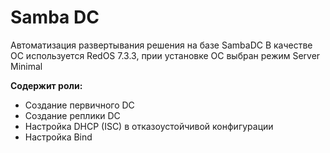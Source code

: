 # Samba DC
Автоматизация развертывания решения на базе SambaDC
В качестве ОС используется RedOS 7.3.3, прии установке ОС выбран режим Server Minimal

**Содержит роли:**
- Создание первичного DC
- Создание реплики DC
- Настройка DHCP (ISC) в отказоустойчивой конфигурации
- Настройка Bind